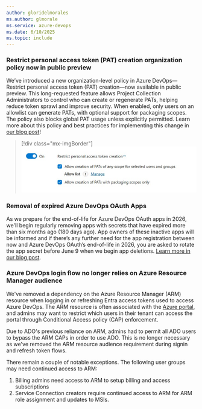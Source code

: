 ```yaml
---
author: gloridelmorales
ms.author: glmorale
ms.service: azure-devops
ms.date: 6/10/2025
ms.topic: include
---
```


### Restrict personal access token (PAT) creation organization policy now in public preview

We’ve introduced a new organization-level policy in Azure DevOps—Restrict personal access token (PAT) creation—now available in public preview. This long-requested feature allows Project Collection Administrators to control who can create or regenerate PATs, helping reduce token sprawl and improve security. When enabled, only users on an allowlist can generate PATs, with optional support for packaging scopes. The policy also blocks global PAT usage unless explicitly permitted. Learn more about this policy and best practices for implementing this change in [our blog post](https://devblogs.microsoft.com/devops/restricting-pat-creation-in-azure-devops-is-now-in-preview/)!

> [!div class="mx-imgBorder"]
> [![Screenshot of Restrict personal access token creation.](../../media/257-general-01.png "Screenshot of Restrict personal access token creation.")](../../media/257-general-01.png#lightbox)

### Removal of expired Azure DevOps OAuth Apps

As we prepare for the end-of-life for Azure DevOps OAuth apps in 2026, we'll begin regularly removing apps with secrets that have expired more than six months ago (180 days ago). App owners of these inactive apps will be informed and if there’s any further need for the app registration between now and Azure DevOps OAuth’s end-of-life in 2026, you are asked to rotate the app secret before June 9 when we begin app deletions. [Learn more in our blog post](https://devblogs.microsoft.com/devops/spring-cleaning-cta-for-azure-devops-oauth-apps-with-expired-or-long-living-secrets/).

### Azure DevOps login flow no longer relies on Azure Resource Manager audience

We've removed a dependency on the Azure Resource Manager (ARM) resource when logging in or refreshing Entra access tokens used to access Azure DevOps. The ARM resource is often associated with the [Azure portal](https://portal.azure.com), and admins may want to restrict which users in their tenant can access the portal through Conditional Access policy (CAP) enforcement.

Due to ADO's previous reliance on ARM, admins had to permit all ADO users to bypass the ARM CAPs in order to use ADO. This is no longer necessary as we've removed the ARM resource audience requirement during signin and refresh token flows. 

There remain a couple of notable exceptions. The following ​user groups may need continued access to ARM:
1. Billing admins need access to ARM to setup billing and access subscriptions
2. Service Connection creators require continued access to ARM for ARM role assignment and updates to MSIs.